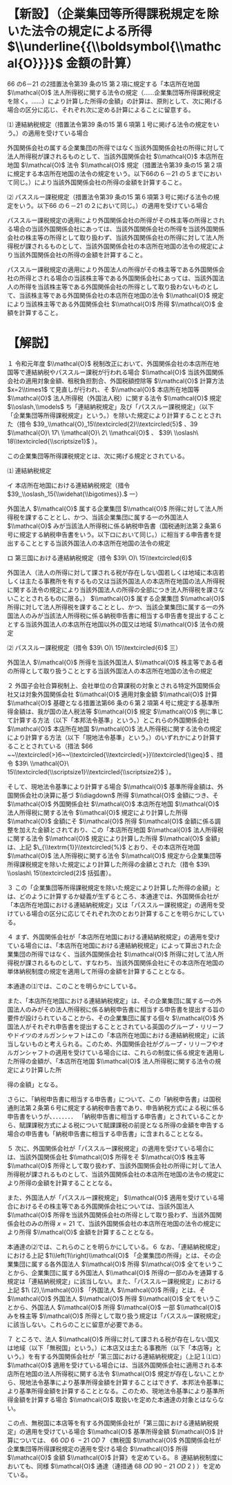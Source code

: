 # 【新設】（企業集団等所得課税規定を除いた法令の規定による所得 $\\underline{{\\boldsymbol{\\mathcal{O}}}}$ 金額の計算）

66 の6－21 の2措置法令第39 条の15 第２項に規定する「本店所在地国 $\\mathcal{O}$ 法人所得税に関する法令の規定（……企業集団等所得課税規定を除く。……）により計算した所得の金額」の計算は、原則として、次に掲げる場合の区分に応じ、それぞれ次に定める計算によることに留意する。

⑴ 連結納税規定（措置法令第39 条の15 第６項第１号に掲げる法令の規定をいう。）の適用を受けている場合

外国関係会社の属する企業集団の所得ではなく当該外国関係会社の所得に対して法人所得税が課されるものとして、当該外国関係会社 $\\mathcal{O}$ 本店所在地国 $\\mathcal{O}$ 法令 $\\mathcal{O}$ 規定（措置法令第39 条の15 第２項に規定する本店所在地国の法令の規定をいう。以下66の６－21 の５までにおいて同じ。）により当該外国関係会社の所得の金額を計算すること。

⑵ パススルー課税規定（措置法令第39 条の15 第６項第３号に掲げる法令の規定をいう。以下66 の６－21 の２において同じ。）の適用を受けている場合

パススルー課税規定の適用により外国関係会社の所得がその株主等の所得とされる場合の当該外国関係会社にあっては、当該外国関係会社の所得を当該外国関係会社の株主等の所得として取り扱わず、当該外国関係会社の所得に対して法人所得税が課されるものとして、当該外国関係会社の本店所在地国の法令の規定により当該外国関係会社の所得の金額を計算すること。

パススルー課税規定の適用により外国法人の所得がその株主等である外国関係会社の所得とされる場合の当該株主等である外国関係会社にあっては、当該外国法人の所得を当該株主等である外国関係会社の所得として取り扱わないものとして、当該株主等である外国関係会社の本店所在地国の法令 $\\mathcal{O}$ 規定により当該株主等である外国関係会社 $\\mathcal{O}$ 所得 $\\mathcal{O}$ 金額を計算すること。

# 【解説】

１ 令和元年度 $\\mathcal{O}$ 税制改正において、外国関係会社の本店所在地国等で連結納税やパススルー課税が行われる場合 $\\mathcal{O}$ 当該外国関係会社の適用対象金額、租税負担割合、外国税額控除等 $\\mathcal{O}$ 計算方法 $x=2\\times1$ て見直しが行われ、そ $\\mathcal{O}$ 本店所在地国等 $\\mathcal{O}$ 法人所得税（外国法人税）に関する法令 $\\mathcal{O}$ 規定 $\\oslash,\\models$ ち「連結納税規定」及び「パススルー課税規定」（以下「企業集団等所得課税規定」という。）を除いた規定により計算することとされた（措令 $39,,\\mathcal{O},,15\\textcircled{2}\\textcircled{5}$ 、39 $\\mathcal{O}\ 17\ \\mathcal{O}\ 2\ \\mathcal{O}$ 、 $39\ \\oslash\ 18\\textcircled{\\scriptsize1}$ ）。

この企業集団等所得課税規定とは、次に掲げる規定とされている。

⑴ 連結納税規定

イ 本店所在地国における連結納税規定（措令 $39,,\\oslash,,15{\\widehat{\\bigotimes}}.$ 一）

外国法人 $\\mathcal{O}$ 属する企業集団 $\\mathcal{O}$ 所得に対して法人所得税を課することとし、かつ、当該企業集団に属する一の外国法人 $\\mathcal{O}$ みが当該法人所得税に係る納税申告書（国税通則法第２条第６号に規定する納税申告書をいう。以下ロにおいて同じ。）に相当する申告書を提出することとする当該外国法人の本店所在地国の法令の規定

ロ 第三国における連結納税規定（措令 $39\ O)\ 15\\textcircled{6}$

外国法人（法人の所得に対して課される税が存在しない国若しくは地域に本店若しくは主たる事務所を有するもの又は当該外国法人の本店所在地国の法人所得税に関する法令の規定により当該外国法人の所得の全部につき法人所得税を課さないこととされるものに限る。） $\\mathcal{O}$ 属する企業集団 $\\mathcal{O}$ 所得に対して法人所得税を課することとし、かつ、当該企業集団に属する一の外国法人のみが当該法人所得税に係る納税申告書に相当する申告書を提出することとする当該外国法人の本店所在地国以外の国又は地域 $\\mathcal{O}$ 法令の規定

⑵ パススルー課税規定（措令 $39\ O)\ 15\\textcircled{6}$ 三）

外国法人 $\\mathcal{O}$ 所得を当該外国法人 $\\mathcal{O}$ 株主等である者の所得として取り扱うこととする当該外国法人の本店所在地国の法令の規定

２ 外国子会社合算税制上、会社単位の合算課税の対象とされる特定外国関係会社又は対象外国関係会社 $\\mathcal{O}$ 適用対象金額 $\\mathcal{O}$ 計算 $\\mathcal{O}$ 基礎となる措置法第66 条の６第２項第４号に規定する基準所得金額は、我が国の法人税法等 $\\mathcal{O}$ 規定 $\\mathcal{O}$ 例に準じて計算する方法（以下「本邦法令基準」という。）とこれらの外国関係会社 $\\mathcal{O}$ 本店所在地国 $\\mathcal{O}$ 法人所得税に関する法令の規定により計算する方法（以下「現地法令基準」という。）のいずれかにより計算することとされている（措法 $66 ~~\\textcircled{>}6~~\\textcircled{\\textcircled{>}}\\textcircled{\\geq}$ 、措令 $39\ \\mathcal{O}\ 15\\textcircled{\\scriptsize1}\\textcircled{\\scriptsize2}$ ）。

そして、現地法令基準により計算する場合 $\\mathcal{O}$ 基準所得金額は、外国関係会社の決算に基づ $\\diagdown$ 所得 $\\mathcal{O}$ 金額につき、そ $\\mathcal{O}$ 外国関係会社 $\\mathcal{O}$ 本店所在地国 $\\mathcal{O}$ 法人所得税に関する法令 $\\mathcal{O}$ 規定により計算した所得 $\\mathcal{O}$ 金額にそ $\\mathcal{O}$ 所得 $\\mathcal{O}$ 金額に係る調整を加えた金額とされており、この「本店所在地国 $\\mathcal{O}$ 法人所得税に関する法令 $\\mathcal{O}$ 規定により計算した所得 $\\mathcal{O}$ 金額」は、上記 $\_{\\textrm{1}}\\textcircled{%}$ とおり、その本店所在地国 $\\mathcal{O}$ 法人所得税に関する法令 $\\mathcal{O}$ 規定から企業集団等所得課税規定を除いた規定により計算した所得の金額とされた（措令 $39\ \\oslash\ 15\\textcircled{2}$ 括弧書）。

３ この「企業集団等所得課税規定を除いた規定により計算した所得の金額」とは、どのように計算するか疑義が生ずるところ、本通達では、外国関係会社が「本店所在地国における連結納税規定」又は「パススルー課税規定」の適用を受けている場合の区分に応じてそれぞれ次のとおり計算することを明らかにしている。

４ まず、外国関係会社が「本店所在地国における連結納税規定」の適用を受けている場合には、「本店所在地国における連結納税規定」によって算出された企業集団の所得ではなく、当該外国関係会社 $\\mathcal{O}$ 所得に対して法人所得税が課されるものとして、すなわち、当該外国関係会社にその本店所在地国の単体納税制度の規定を適用して所得の金額を計算することとなる。

本通達の⑴では、このことを明らかにしている。

また、「本店所在地国における連結納税規定」は、その企業集団に属する一の外国法人のみがその法人所得税に係る納税申告書に相当する申告書を提出する旨の要件が設けられていることから、その企業集団に属する個々 $\\mathcal{O}$ 外国法人がそれぞれ申告書を提出することとされている英国のグループ・リリーフやドイツのオルガンシャフトはこの「本店所在地国における連結納税規定」に該当しないものと考えられる。このため、外国関係会社がグループ・リリーフやオルガンシャフトの適用を受けている場合には、これらの制度に係る規定を適用した所得の金額が、「本店所在地国 $\\mathcal{O}$ 法人所得税に関する法令の規定により計算した所

得の金額」となる。

さらに、「納税申告書に相当する申告書」について、この「納税申告書」は国税通則法第２条第６号に規定する納税申告書であり、申告納税方式による税に係る申告書をいうが、．．．．．．． 「納税申告書に相当する申告書」とされていることから、賦課課税方式による税について賦課課税の前提となる所得の金額を申告する場合の申告書も「納税申告書に相当する申告書」に含まれることとなる。

５ 次に、外国関係会社が「パススルー課税規定」の適用を受けている場合には、当該外国関係会社 $\\mathcal{O}$ 所得をそ $\\mathcal{O}$ 株主等 $\\mathcal{O}$ 所得として取り扱わず、当該外国関係会社の所得に対して法人所得税が課されるものとして、当該外国関係会社の本店所在地国の法令の規定により所得の金額を計算することとなる。

また、外国法人が「パススルー課税規定」 $\\mathcal{O}$ 適用を受けている場合におけるその株主等である外国関係会社については、当該外国法人 $\\mathcal{O}$ 所得を当該外国関係会社の所得として取り扱わず、当該外国関係会社のみの所得 $x=21$ て、当該外国関係会社の本店所在地国の法令の規定により所得 $\\mathcal{O}$ 金額を計算することとなる。

本通達の⑵では、これらのことを明らかにしている。６ なお、「連結納税規定」における上記 $1\\left(1\\right)\\mathcal{O}$ 「企業集団の所得」とは、その企業集団に属する各外国法人 $\\mathcal{O}$ 所得 $\\mathcal{O}$ 全てをいうことから、企業集団に属する外国法人 $\\mathcal{O}$ 所得の一部のみを通算する規定は「連結納税規定」に該当しない。また、「パススルー課税規定」における上記 $1\ (2),\\mathcal{O})$ 「外国法人 $\\mathcal{O}$ 所得」とは、そ $\\mathcal{O}$ 外国法人 $\\mathcal{O}$ 所得 $\\mathcal{O}$ 全てをいうことから、外国法人 $\\mathcal{O}$ 所得 $\\mathcal{O}$ 一部 $\\mathcal{O}$ みを株主等 $\\mathcal{O}$ 所得として取り扱う規定は「パススルー課税規定」に該当しない。これらのことに留意が必要である。

７ ところで、法人 $\\mathcal{O}$ 所得に対して課される税が存在しない国又は地域（以下「無税国」という。）に本店又は主たる事務所（以下「本店等」という。）を有する外国関係会社が「第三国における連結納税規定」（上記１⑴ロ） $\\mathcal{O}$ 適用を受けている場合には、当該外国関係会社に適用される本店所在地国の法人所得税に関する法令 $\\mathcal{O}$ 規定が存在しないことから、現地法令基準により基準所得金額を計算することはできず、本邦法令基準により基準所得金額を計算することとなる。このため、現地法令基準により基準所得金額を計算する場合 $\\mathcal{O}$ 取扱いを定めた本通達の対象とはならない。

この点、無税国に本店等を有する外国関係会社が「第三国における連結納税規定」の適用を受けている場合 $\\mathcal{O}$ 基準所得金額 $\\mathcal{O}$ 計算については、 $66\ O D\ 6\ -21\ O D\ 7$ 《無税国 $\\mathcal{O}$ 外国関係会社が企業集団等所得課税規定の適用を受ける場合 $\\mathcal{O}$ 所得 $\\mathcal{O}$ 金額 $\\mathcal{O}$ 計算》を定めている。８ 連結納税制度においても、同様 $\\mathcal{O}$ 通達（連措通 $68\ O D\ 90-21\ O D\ 2\ )$ ）を定めている。